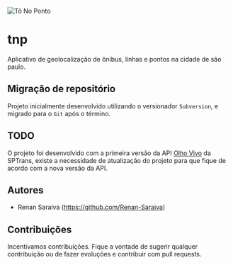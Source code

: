  ![Tô No Ponto](https://raw.githubusercontent.com/Renan-Saraiva/tnp/master/tnp.App/favicon.ico)

# tnp 
Aplicativo de geolocalização de ônibus, linhas e pontos na cidade de são paulo.

## Migração de repositório
Projeto inicialmente desenvolvido utilizando o versionador `Subversion`, e migrado para o `Git` após o término.

## TODO
O projeto foi desenvolvido com a primeira versão da API [Olho Vivo][olhovivo] da SPTrans, existe a necessidade de atualização do projeto para que fique de acordo com a nova versão da API.

## Autores
- Renan Saraiva (https://github.com/Renan-Saraiva)

## Contribuições
Incentivamos contribuições. Fique a vontade de sugerir qualquer contribuição ou de fazer evoluções e contribuir com pull requests.

[olhovivo]: <http://olhovivo.sptrans.com.br/>
